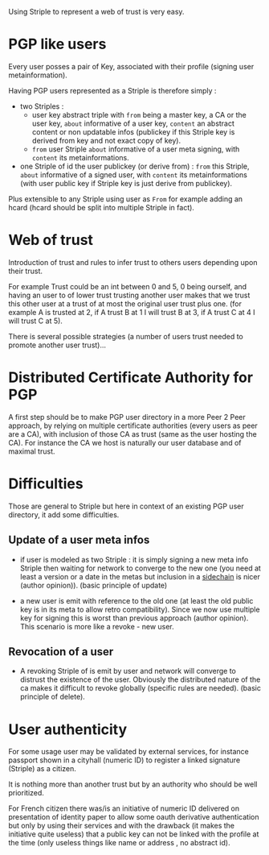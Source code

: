 [hm]: # (+++)
[hm]: # (date = "2015-05-30T12:43:26+01:00")
[hm]: # (draft = true)
[hm]: # (title = "Web of trust and PKI")
[hm]: # (categories = ["Striple","Design"])
[hm]: # (tags = ["pki","wot","pgp","trust"])
[hm]: # (+++)




Using Striple to represent a web of trust is very easy.

# PGP like users

Every user posses a pair of Key, associated with their profile (signing user metainformation).

Having PGP users represented as a Striple is therefore simply :
  - two Striples :
    - user key abstract triple with `from` being a master key, a CA or the user key, `about` informative of a user key, `content` an abstract content or non updatable infos (publickey if this Striple key is derived from key and not exact copy of key).
    - `from` user Striple  `about` informative of a user meta signing, with `content` its metainformations.
  - one Striple of id the user publickey (or derive from) : `from` this Striple,  `about` informative of a signed user, with `content` its metainformations (with user public key if Striple key is just derive from publickey).

Plus extensible to any Striple using user as `From` for example adding an hcard (hcard should be split into multiple Striple in fact).

# Web of trust

Introduction of trust and rules to infer trust to others users depending upon their trust.

For example Trust could be an int between 0 and 5, 0 being ourself, and having an user to of lower trust trusting another user makes that we trust this other user at a trust of at most the original user trust plus one. (for example A is trusted at 2, if A trust B at 1 I will trust B at 3, if A trust C at 4 I will trust C at 5).

There is several possible strategies (a number of users trust needed to promote another user trust)... 

# Distributed Certificate Authority for PGP

A first step should be to make PGP user directory in a more Peer 2 Peer approach, by relying on multiple certificate authorities (every users as peer are a CA), with inclusion of those CA as trust (same as the user hosting the CA).
For instance the CA we host is naturally our user database and of maximal trust.

# Difficulties

Those are general to Striple but here in context of an existing PGP user directory, it add some difficulties.

## Update of a user meta infos

- if user is modeled as two Striple : it is simply signing a new meta info Striple then waiting for network to converge to the new one (you need at least a version or a date in the metas but inclusion in a [sidechain](./sidechain.md) is nicer (author opinion)). (basic principle of update)

- a new user is emit with reference to the old one (at least the old public key is in its meta to allow retro compatibility). Since we now use multiple key for signing this is worst than previous approach (author opinion). This scenario is more like a revoke - new user.

## Revocation of a user

- A revoking Striple of is emit by user and network will converge to distrust the existence of the user. Obviously the distributed nature of the ca makes it difficult to revoke globally (specific rules are needed). (basic principle of delete).

# User authenticity

For some usage user may be validated by external services, for instance passport shown in a cityhall (numeric ID) to register a linked signature (Striple) as a citizen.

It is nothing more than another trust but by an authority who should be well prioritized.

For French citizen there was/is an initiative of numeric ID delivered on presentation of identity paper to allow some oauth derivative authentication but only by using their services and with the drawback (it makes the initiative quite useless) that a public key can not be linked with the profile at the time (only useless things like name or address , no abstract id).


